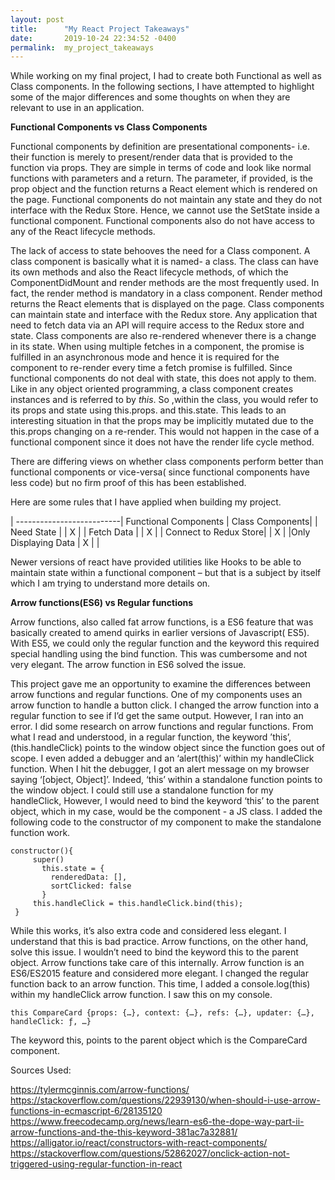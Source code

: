 ```yaml
---
layout: post
title:      "My React Project Takeaways"
date:       2019-10-24 22:34:52 -0400
permalink:  my_project_takeaways
---
```


While working on my final project, I had to create both Functional as well as Class components. In the following sections, I have attempted to highlight some of the major differences and some thoughts on when they are relevant to use in an application.

**Functional Components vs Class Components**

 Functional components by definition are presentational components- i.e. their function is merely to present/render data that is provided to the function via props. They are simple in terms of code and look like normal functions with parameters and a return. The parameter, if provided, is the prop object and the function returns a React element which is rendered on the page. Functional components do not maintain any state and they do not interface with the Redux Store. Hence, we cannot use the SetState inside a functional component. Functional components also do not have access to any of the React lifecycle methods.

 The lack of access to state behooves the need for a Class component. A class component is basically what it is named- a class. The class can have its own methods and also the React lifecycle methods, of which the ComponentDidMount and render methods are the most frequently used. In fact, the render method is mandatory in a class component. Render method returns the React elements that is displayed on the page. Class components can maintain state and interface with the Redux store. Any application that need to fetch data via an API will require access to the Redux store and state. Class components are also re-rendered whenever there is a change in its state. When using multiple fetches in a component, the promise is fulfilled in an asynchronous mode and hence it is required for the component to re-render every time a fetch promise is fulfilled. Since functional components do not deal with state, this does not apply to them. Like in any object oriented programming, a class component creates instances and is referred to by *this*. So ,within the class, you would refer to its props and state using this.props. and this.state. This leads to an interesting situation in that the props may be implicitly mutated due to the this.props changing on a re-render. This would not happen in the case of a functional component since it does not have the render life cycle method.

 
There are differing views on whether class components perform better than functional components or vice-versa( since functional components have less code) but no firm proof of this has been established.


Here are some rules that I have applied when building my project.
																							
| --------------------------| Functional Components | Class Components|
| Need State                        |                                                   |            X                         |
| Fetch Data                         |                                                   |            X                         |
| Connect to Redux Store|                                                 |             X                         | 
|Only Displaying Data      |                     X                           |                                        |
 

Newer versions of react have provided utilities like Hooks to be able to maintain state within a functional component – but that is a subject by itself which I am trying to understand more details on. 

**Arrow functions(ES6) vs Regular functions**

Arrow functions, also called fat arrow functions, is a ES6 feature that was basically created to amend quirks in earlier versions of Javascript( ES5). With ES5, we could only the regular function and the keyword this  required special handling using the bind function. This was cumbersome and not very elegant. The arrow function in ES6 solved the issue.

This project gave me an opportunity to examine the differences between arrow functions and regular functions. One of my components uses an arrow function to handle a button click. I changed the arrow function into a regular function to see if I’d get the same output. However, I ran into an error. I did some research on arrow functions and regular functions. From what I read and understood, in a regular function, the keyword ’this’, (this.handleClick) points to the window object since the function goes out of scope. I even added a debugger and an ‘alert(this)’ within my handleClick function. When I hit the debugger, I got an alert message on my browser saying ‘[object, Object]’. Indeed, ‘this’ within a standalone function points to the window object. I could still use a standalone function for my handleClick, However, I would need to bind the keyword ‘this’ to the parent object, which in my case, would be the component - a JS class. I added the following code to the constructor of my component to make the standalone function work.

```
constructor(){
     super()
       this.state = {
         renderedData: [],
         sortClicked: false
       }
     this.handleClick = this.handleClick.bind(this);
 }
```

While this works, it’s also extra code and considered less elegant. I understand that this is bad practice. Arrow functions, on the other hand, solve this issue. I wouldn’t need to bind the keyword this to the parent object. Arrow functions take care of this internally. Arrow function is an ES6/ES2015 feature and considered more elegant. I changed the regular function back to an arrow function. This time, I added a console.log(this) within my handleClick arrow function. I saw this on my console. 

`this CompareCard {props: {…}, context: {…}, refs: {…}, updater: {…}, handleClick: ƒ, …}`

The keyword this, points to the parent object which is the CompareCard component. 


Sources Used:

https://tylermcginnis.com/arrow-functions/
https://stackoverflow.com/questions/22939130/when-should-i-use-arrow-functions-in-ecmascript-6/28135120
https://www.freecodecamp.org/news/learn-es6-the-dope-way-part-ii-arrow-functions-and-the-this-keyword-381ac7a32881/
https://alligator.io/react/constructors-with-react-components/
https://stackoverflow.com/questions/52862027/onclick-action-not-triggered-using-regular-function-in-react





